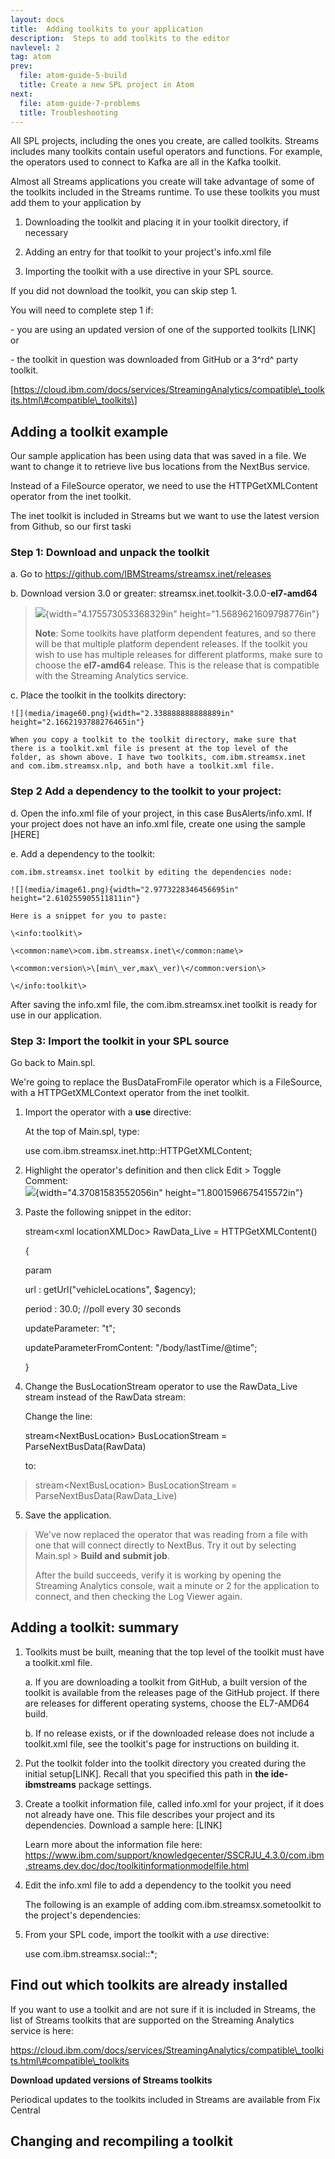 ```yaml
---
layout: docs
title:  Adding toolkits to your application
description:  Steps to add toolkits to the editor
navlevel: 2
tag: atom
prev:
  file: atom-guide-5-build
  title: Create a new SPL project in Atom
next:
  file: atom-guide-7-problems
  title: Troubleshooting
---
```


All SPL projects, including the ones you create, are called toolkits.
Streams includes many toolkits contain useful operators and functions.
For example, the operators used to connect to Kafka are all in the Kafka
toolkit.

Almost all Streams applications you create will take advantage of some
of the toolkits included in the Streams runtime. To use these toolkits
you must add them to your application by

1.  Downloading the toolkit and placing it in your toolkit directory, if
    necessary

2.  Adding an entry for that toolkit to your project's info.xml file

3.  Importing the toolkit with a use directive in your SPL source.

If you did not download the toolkit, you can skip step 1.

You will need to complete step 1 if:

\- you are using an updated version of one of the supported toolkits
\[LINK\] or

\- the toolkit in question was downloaded from GitHub or a 3^rd^ party
toolkit.

\[https://cloud.ibm.com/docs/services/StreamingAnalytics/compatible\_toolkits.html\#compatible\_toolkits\]

Adding a toolkit example
------------------------

Our sample application has been using data that was saved in a file. We
want to change it to retrieve live bus locations from the NextBus
service.

Instead of a FileSource operator, we need to use the HTTPGetXMLContent
operator from the inet toolkit.

The inet toolkit is included in Streams but we want to use the latest
version from Github, so our first taski

### Step 1: Download and unpack the toolkit

a.  Go to <https://github.com/IBMStreams/streamsx.inet/releases>

b.  Download version 3.0 or greater:
    streamsx.inet.toolkit-3.0.0-**el7-amd64**

> ![](media/image59.png){width="4.175573053368329in"
> height="1.5689621609798776in"}
>
> **Note**: Some toolkits have platform dependent features, and so there
> will be that multiple platform dependent releases. If the toolkit you
> wish to use has multiple releases for different platforms, make sure
> to choose the **el7-amd64** release. This is the release that is
> compatible with the Streaming Analytics service.

c.  Place the toolkit in the toolkits directory:

    ![](media/image60.png){width="2.338888888888889in"
    height="2.1662193788276465in"}

    When you copy a toolkit to the toolkit directory, make sure that
    there is a toolkit.xml file is present at the top level of the
    folder, as shown above. I have two toolkits, com.ibm.streamsx.inet
    and com.ibm.streamsx.nlp, and both have a toolkit.xml file.

### Step 2 Add a dependency to the toolkit to your project:

d.  Open the info.xml file of your project, in this case
    BusAlerts/info.xml. If your project does not have an info.xml file,
    create one using the sample \[HERE\]

e.  Add a dependency to the toolkit:

    com.ibm.streamsx.inet toolkit by editing the dependencies node:

    ![](media/image61.png){width="2.9773228346456695in"
    height="2.610255905511811in"}

    Here is a snippet for you to paste:

    \<info:toolkit\>

    \<common:name\>com.ibm.streamsx.inet\</common:name\>

    \<common:version\>\[min\_ver,max\_ver)\</common:version\>

    \</info:toolkit\>

After saving the info.xml file, the com.ibm.streamsx.inet toolkit is
ready for use in our application.

### Step 3: Import the toolkit in your SPL source

Go back to Main.spl.

We're going to replace the BusDataFromFile operator which is a
FileSource, with a HTTPGetXMLContext operator from the inet toolkit.

1.  Import the operator with a **use** directive:

    At the top of Main.spl, type:

    use com.ibm.streamsx.inet.http::HTTPGetXMLContent;

2.  Highlight the operator's definition and then click Edit \> Toggle
    Comment:\
    ![](media/image62.png){width="4.37081583552056in"
    height="1.8001596675415572in"}

3.  Paste the following snippet in the editor:

    stream\<xml locationXMLDoc\> RawData\_Live = HTTPGetXMLContent()

    {

    param

    url : getUrl(\"vehicleLocations\", \$agency);

    period : 30.0; //poll every 30 seconds

    updateParameter: \"t\";

    updateParameterFromContent: \"/body/lastTime/\@time\";

    }

4.  Change the BusLocationStream operator to use the RawData\_Live
    stream instead of the RawData stream:

    Change the line:

    stream\<NextBusLocation\> BusLocationStream =
    ParseNextBusData(RawData)

    to:

> stream\<NextBusLocation\> BusLocationStream =
> ParseNextBusData(RawData\_Live)

5.  Save the application.

> We've now replaced the operator that was reading from a file with one
> that will connect directly to NextBus. Try it out by selecting
> Main.spl \> **Build and submit job**.
>
> After the build succeeds, verify it is working by opening the
> Streaming Analytics console, wait a minute or 2 for the application to
> connect, and then checking the Log Viewer again.

Adding a toolkit: summary
-------------------------

1.  Toolkits must be built, meaning that the top level of the toolkit
    must have a toolkit.xml file.

    a.  If you are downloading a toolkit from GitHub, a built version of
        the toolkit is available from the releases page of the GitHub
        project. If there are releases for different operating systems,
        choose the EL7-AMD64 build.

    b.  If no release exists, or if the downloaded release does not
        include a toolkit.xml file, see the toolkit's page for
        instructions on building it.

2.  Put the toolkit folder into the toolkit directory you created during
    the initial setup\[LINK\]. Recall that you specified this path in
    **the ide-ibmstreams** package settings.

3.  Create a toolkit information file, called info.xml for your project,
    if it does not already have one. This file describes your project
    and its dependencies. Download a sample here: \[LINK\]

    Learn more about the information file here:
    <https://www.ibm.com/support/knowledgecenter/SSCRJU_4.3.0/com.ibm.streams.dev.doc/doc/toolkitinformationmodelfile.html>

4.  Edit the info.xml file to add a dependency to the toolkit you need

    The following is an example of adding com.ibm.streamsx.sometoolkit
    to the project's dependencies:

5.  From your SPL code, import the toolkit with a *use* directive:

    use com.ibm.streamsx.social::\*;

Find out which toolkits are already installed
---------------------------------------------

If you want to use a toolkit and are not sure if it is included in
Streams, the list of Streams toolkits that are supported on the
Streaming Analytics service is here:

https://cloud.ibm.com/docs/services/StreamingAnalytics/compatible\_toolkits.html\#compatible\_toolkits

**Download updated versions of Streams toolkits**

Periodical updates to the toolkits included in Streams are available
from Fix Central

Changing and recompiling a toolkit
----------------------------------
